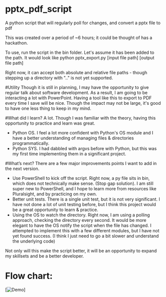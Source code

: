 # pptx_pdf_script
A python script that will regularly poll for changes, and convert a pptx file to pdf

This was created over a period of ~6 hours; it could be thought of has a hackathon. 

To use, run the script in the bin folder. Let's assume it has been added to the path. It would look like python pptx_export.py [input file path] [output file path]

Right now, it can accept both absolute and relative file paths - though stepping up a directory with ".." is not yet supported. 

#Utility 
Though it is still in planning, I may have the opportunity to give regular talk about software development. As a result, I am going to be interacting a lot with PowerPoint. Having a tool like this to export to PDF every time I save will be nice. Though the impact may not be large, it's good to have one less thing to keep in my mind. 

#What did I learn?
A lot. Though I was familiar with the theory, having this opportunity to practice and learn was great.
* Python OS. I feel a lot more confident with Python's OS module and I have a better understanding of managing files & directories programmatically.
* Python SYS. I had dabbled with argvs before with Python, but this was my first time implementing them in a significant project.

#What’s next?
There are a few major improvements points I want to add in the next version.
* Use PowerShell to kick off the script. Right now, a py file sits in bin, which does not technically make sense. (Stop gap solution). I am still super new to PowerShell, and I hope to learn more from resources like Pluralsight, and by practicing on my own.
* Better unit tests. There is a single unit test, but it is not very significant. I have not done a lot of unit testing before, but I think this project would be a great opportunity to learn & practice.
* Using the OS to watch the directory. Right now, I am using a polling approach, checking the directory every second. It would be more elegant to have the OS notify the script when the file has changed. I attempted to implement this with a few different modules, but I have not yet found success. (I think I just need to go a bit slower and understand the underlying code)

Not only will this make the script better, it will be an opportunity to expand my skillsets and be a better developer. 

# Flow chart:
[![Demo](https://github.com/noah-dev/pptx_pdf_script/blob/master/docs/algorithim.png)]